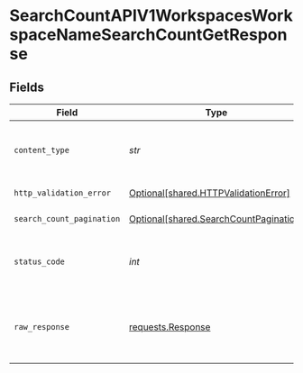 # SearchCountAPIV1WorkspacesWorkspaceNameSearchCountGetResponse


## Fields

| Field                                                                                  | Type                                                                                   | Required                                                                               | Description                                                                            |
| -------------------------------------------------------------------------------------- | -------------------------------------------------------------------------------------- | -------------------------------------------------------------------------------------- | -------------------------------------------------------------------------------------- |
| `content_type`                                                                         | *str*                                                                                  | :heavy_check_mark:                                                                     | HTTP response content type for this operation                                          |
| `http_validation_error`                                                                | [Optional[shared.HTTPValidationError]](../../models/shared/httpvalidationerror.md)     | :heavy_minus_sign:                                                                     | Validation Error                                                                       |
| `search_count_pagination`                                                              | [Optional[shared.SearchCountPagination]](../../models/shared/searchcountpagination.md) | :heavy_minus_sign:                                                                     | Successful Response                                                                    |
| `status_code`                                                                          | *int*                                                                                  | :heavy_check_mark:                                                                     | HTTP response status code for this operation                                           |
| `raw_response`                                                                         | [requests.Response](https://requests.readthedocs.io/en/latest/api/#requests.Response)  | :heavy_minus_sign:                                                                     | Raw HTTP response; suitable for custom response parsing                                |